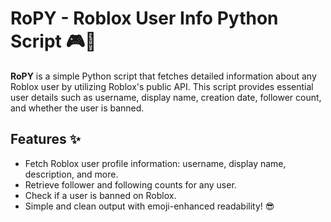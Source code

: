 # RoPY - Roblox User Info Python Script 🎮🐍

**RoPY** is a simple Python script that fetches detailed information about any Roblox user by utilizing Roblox's public API. This script provides essential user details such as username, display name, creation date, follower count, and whether the user is banned.

## Features ✨
- Fetch Roblox user profile information: username, display name, description, and more.
- Retrieve follower and following counts for any user.
- Check if a user is banned on Roblox.
- Simple and clean output with emoji-enhanced readability! 😎
